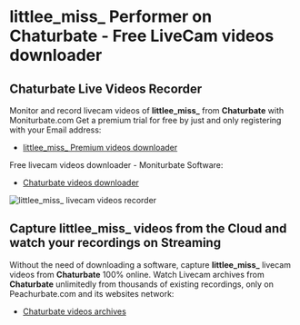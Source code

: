 # littlee_miss_ Performer on Chaturbate - Free LiveCam videos downloader

## Chaturbate Live Videos Recorder

Monitor and record livecam videos of **littlee_miss_** from **Chaturbate** with Moniturbate.com
Get a premium trial for free by just and only registering with your Email address:
* [littlee_miss_ Premium videos downloader](https://moniturbate.com/request-demo-licence-key.html)

Free livecam videos downloader - Moniturbate Software:
* [Chaturbate videos downloader](https://moniturbate.com/moniturbate-download-software.html)

![littlee_miss_ livecam videos recorder](https://peachurnet.com/templates/moniturbate-software.png)


## Capture littlee_miss_ videos from the Cloud and watch your recordings on Streaming

Without the need of downloading a software, capture **littlee_miss_** livecam videos from **Chaturbate** 100% online.
Watch Livecam archives from **Chaturbate** unlimitedly from thousands of existing recordings, only on Peachurbate.com and its websites network:
* [Chaturbate videos archives](https://peachurnet.com/)